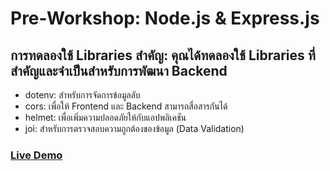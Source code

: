 # Pre-Workshop: Node.js & Express.js

## การทดลองใช้ Libraries สำคัญ: คุณได้ทดลองใช้ Libraries ที่สำคัญและจำเป็นสำหรับการพัฒนา Backend
- dotenv: สำหรับการจัดการข้อมูลลับ
- cors: เพื่อให้ Frontend และ Backend สามารถสื่อสารกันได้
- helmet: เพื่อเพิ่มความปลอดภัยให้กับแอปพลิเคชัน
- joi: สำหรับการตรวจสอบความถูกต้องของข้อมูล (Data Validation)

### [Live Demo](https://mrtanapat.github.io/engse203-backend/)

